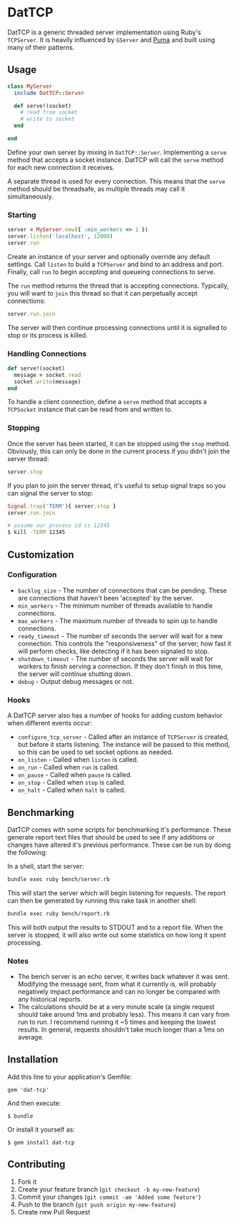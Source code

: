 # DatTCP

DatTCP is a generic threaded server implementation using Ruby's `TCPServer`. It is heavily influenced by `GServer` and [Puma](http://puma.io) and built using many of their patterns.

## Usage

```ruby
class MyServer
  include DatTCP::Server

  def serve!(socket)
    # read from socket
    # write to socket
  end

end
```

Define your own server by mixing in `DatTCP::Server`.  Implementing a `serve` method that accepts a socket instance. DatTCP will call the `serve` method for each new connection it receives.

A separate thread is used for every connection. This means that the `serve` method should be threadsafe, as multiple threads may call it simultaneously.

### Starting

```ruby
server = MyServer.new({ :min_workers => 1 })
server.listen('localhost', 12000)
server.run
```

Create an instance of your server and optionally override any default settings. Call `listen` to build a `TCPServer` and bind to an address and port. Finally, call `run` to begin accepting and queueing connections to serve.

The `run` method returns the thread that is accepting connections.  Typically, you will want to `join` this thread so that it can perpetually accept connections:

```ruby
server.run.join
```

The server will then continue processing connections until it is signalled to stop or its process is killed.

### Handling Connections

```ruby
def serve!(socket)
  message = socket.read
  socket.write(message)
end
```

To handle a client connection, define a `serve` method that accepts a `TCPSocket` instance that can be read from and written to.

### Stopping

Once the server has been started, it can be stopped using the `stop` method. Obviously, this can only be done in the current process if you didn't join the server thread:

```ruby
server.stop
```

If you plan to join the server thread, it's useful to setup signal traps so you can signal the server to stop:

```ruby
Signal.trap('TERM'){ server.stop }
server.run.join
```

```sh
# assume our process id is 12345
$ kill -TERM 12345
```

## Customization

### Configuration

* `backlog_size`     - The number of connections that can be pending. These
                       are connections that haven't been 'accepted' by the
                       server.
* `min_workers`      - The minimum number of threads available to handle
                       connections.
* `max_workers`      - The maximum number of threads to spin up to handle
                       connections.
* `ready_timeout`    - The number of seconds the server will wait for a new
                       connection. This controls the "responsiveness" of the
                       server; how fast it will perform checks, like detecting
                       if it has been signaled to stop.
* `shutdown_timeout` - The number of seconds the server will wait for workers
                       to finish serving a connection. If they don't finish in
                       this time, the server will continue shutting down.
* `debug`            - Output debug messages or not.

### Hooks

A DatTCP server also has a number of hooks for adding custom behavior when different events occur:

* `configure_tcp_server` - Called after an instance of `TCPServer` is created,
                           but before it starts listening. The instance will
                           be passed to this method, so this can be used to
                           set socket options as needed.
* `on_listen`            - Called when `listen` is called.
* `on_run`               - Called when `run` is called.
* `on_pause`             - Called when `pause` is called.
* `on_stop`              - Called when `stop` is called.
* `on_halt`              - Called when `halt` is called.

## Benchmarking

DatTCP comes with some scripts for benchmarking it's performance. These generate report text files that should be used to see if any additions or changes have altered it's previous performance. These can be run by doing the following:

In a shell, start the server:

```bash
bundle exec ruby bench/server.rb
```

This will start the server which will begin listening for requests. The report can then be generated by running this rake task in another shell:

```bash
bundle exec ruby bench/report.rb
```

This will both output the results to STDOUT and to a report file. When the server is stopped, it will also write out some statistics on how long it spent processing.

### Notes

* The bench server is an echo server, it writes back whatever it was sent. Modifying the message sent, from what it currently is, will probably negatively impact performance and can no longer be compared with any historical reports.
* The calculations should be at a very minute scale (a single request should take around 1ms and probably less). This means it can vary from run to run. I recommend running it ~5 times and keeping the lowest results. In general, requests shouldn't take much longer than a 1ms on average.

## Installation

Add this line to your application's Gemfile:

    gem 'dat-tcp'

And then execute:

    $ bundle

Or install it yourself as:

    $ gem install dat-tcp

## Contributing

1. Fork it
2. Create your feature branch (`git checkout -b my-new-feature`)
3. Commit your changes (`git commit -am 'Added some feature'`)
4. Push to the branch (`git push origin my-new-feature`)
5. Create new Pull Request

